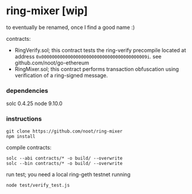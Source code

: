 # ring-mixer [wip]
to eventually be renamed, once I find a good name :)


contracts:
* RingVerify.sol; this contract tests the ring-verify precompile located at address `0x0000000000000000000000000000000000000009i`. see github.com/noot/go-ethereum
* RingMixer.sol; this contract performs transaction obfuscation using verification of a ring-signed message.

### dependencies
solc 0.4.25
node 9.10.0

### instructions
```
git clone https://github.com/noot/ring-mixer
npm install
```

compile contracts: 
```
solc --abi contracts/* -o build/ --overwrite
solc --bin contracts/* -o build/ --overwrite
```

run test; you need a local ring-geth testnet running
```
node test/verify_test.js
```
